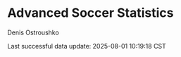 # Advanced Soccer Statistics
Denis Ostroushko

<!-- gfm -->

Last successful data update: 2025-08-01 10:19:18 CST
